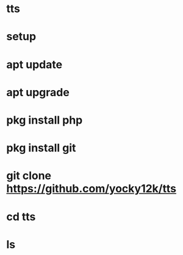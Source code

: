 # tts

# setup

# apt update
# apt upgrade
# pkg install php
# pkg install git
# git clone https://github.com/yocky12k/tts
# cd tts
# ls
